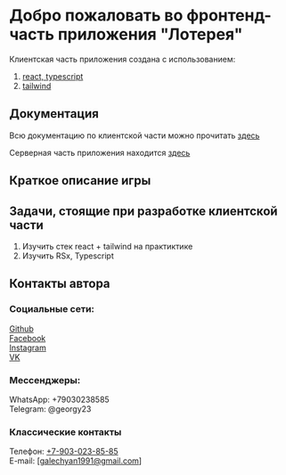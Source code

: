 # Добро пожаловать во фронтенд-часть приложения "Лотерея"

Клиентская часть приложения создана с использованием:

1. [react, typescript](https://create-react-app.dev/docs/getting-started)
2. [tailwind](https://tailwindcss.com/docs/guides/create-react-app)

## Документация

Всю документацию по клиентской части можно прочитать [здесь](https://github.com/GeorgiiGalechyan/frontend-lottery-draft)

Серверная часть приложения находится [здесь](https://github.com/GeorgiiGalechyan/backend-lottery-draft)

## Краткое описание игры

## Задачи, стоящие при разработке клиентской части

1. Изучить стек react + tailwind на практиктике
2. Изучить RSx, Typescript

## Контакты автора

### Социальные сети:

[Github](https://github.com/GeorgiiGalechyan/)  
[Facebook](https://www.facebook.com/georgi.galechian)  
[Instagram](https://www.instagram.com/georgiigalechian/)  
[VK](https://vk.com/yurist_77)

### Мессенджеры:

WhatsApp: +79030238585  
Telegram: @georgy23

### Классические контакты

Телефон: [+7-903-023-85-85](tel:+79030238585)  
E-mail: [galechyan1991@gmail.com]

